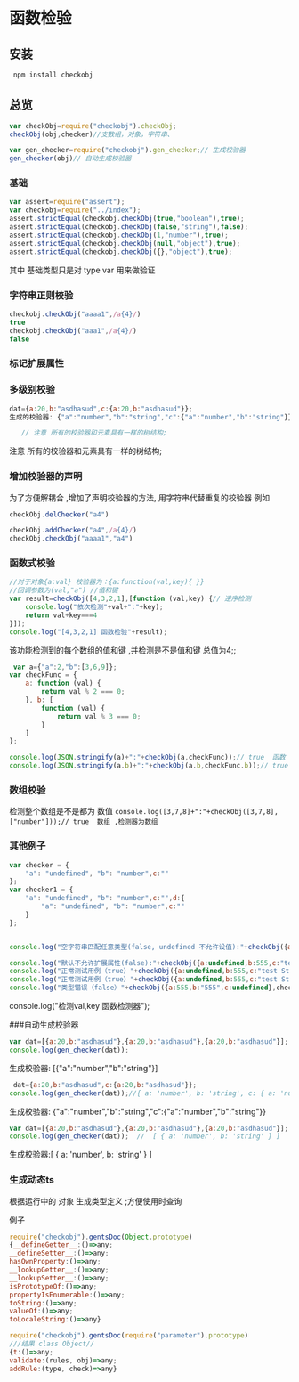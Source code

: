 函数检验
====================
## 安装

```bash
 npm install checkobj
```

## 总览
```javascript
var checkObj=require("checkobj").checkObj;
checkObj(obj,checker)//支数组，对象，字符串、

var gen_checker=require("checkobj").gen_checker;// 生成校验器
gen_checker(obj)// 自动生成校验器
```
### 基础
```javascript
var assert=require("assert");
var checkobj=require("../index");
assert.strictEqual(checkobj.checkObj(true,"boolean"),true);
assert.strictEqual(checkobj.checkObj(false,"string"),false);
assert.strictEqual(checkobj.checkObj(1,"number"),true);
assert.strictEqual(checkobj.checkObj(null,"object"),true);
assert.strictEqual(checkobj.checkObj({},"object"),true);
```
其中 基础类型只是对 type var 用来做验证
###  字符串正则校验
```javascript (1.10新增)
checkobj.checkObj("aaaa1",/a{4}/)
true
checkobj.checkObj("aaa1",/a{4}/)
false
```
### 标记扩展属性


### 多级别校验

 ```javascript
 dat={a:20,b:"asdhasud",c:{a:20,b:"asdhasud"}};
 生成的校验器: {"a":"number","b":"string","c":{"a":"number","b":"string"}}
 
    // 注意 所有的校验器和元素具有一样的树结构;
 ```
  注意 所有的校验器和元素具有一样的树结构;
###  增加校验器的声明
为了方便解耦合 ,增加了声明校验器的方法, 用字符串代替重复的校验器
例如
```javascript
checkObj.delChecker("a4")

checkObj.addChecker("a4",/a{4}/)
checkObj.checkObj("aaaa1","a4")
```


### 函数式校验
```javascript
//对于对象{a:val} 校验器为：{a:function(val,key){ }}  
//回调参数为(val,"a") //值和键
var result=checkObj([4,3,2,1],[function (val,key) {// 逆序检测
    console.log("依次检测"+val+":"+key);
    return val+key===4
}]);
console.log("[4,3,2,1] 函数检验"+result);
```

 该功能检测到的每个数组的值和键 ,并检测是不是值和键 总值为4;;
```javascript
 var a={"a":2,"b":[3,6,9]};
var checkFunc = {
    a: function (val) {
        return val % 2 === 0;
    }, b: [
        function (val) {
            return val % 3 === 0;
        }
    ]
};

console.log(JSON.stringify(a)+":"+checkObj(a,checkFunc));// true  函数 检测 数据
console.log(JSON.stringify(a.b)+":"+checkObj(a.b,checkFunc.b));// true 函数 检测 数据
```
### 数组校验
检测整个数组是不是都为 数值
`console.log([3,7,8]+":"+checkObj([3,7,8],["number"]));// true  数组 ,检测器为数组 `

### 其他例子

```javascript
var checker = {
    "a": "undefined", "b": "number",c:""
};
var checker1 = {
    "a": "undefined", "b": "number",c:"",d:{
        "a": "undefined", "b": "number",c:""
    }
};


console.log("空字符串匹配任意类型(false, undefined 不允许设值):"+checkObj({a:"555",b:555,c:undefined},checker));

console.log("默认不允许扩展属性(false):"+checkObj({a:undefined,b:555,c:"test String",d:{a:undefined,b:555,c:"num"}},checker));//false
console.log("正常测试用例（true）"+checkObj({a:undefined,b:555,c:"test String",d:{a:undefined,b:555,c:"num"}},checker1));//true
console.log("正常测试用例（true）"+checkObj({a:undefined,b:555,c:"test String"},checker));//true
console.log("类型错误（false）"+checkObj({a:555,b:"555",c:undefined},checker));
```


console.log("检测val,key  函数检测器");


###自动生成校验器
```javascript
var dat=[{a:20,b:"asdhasud"},{a:20,b:"asdhasud"},{a:20,b:"asdhasud"}];
console.log(gen_checker(dat));
```
 生成校验器: [{"a":"number","b":"string"}]
```javascript
 dat={a:20,b:"asdhasud",c:{a:20,b:"asdhasud"}};
console.log(gen_checker(dat));//{ a: 'number', b: 'string', c: { a: 'number', b: 'string' } }
```
 生成校验器: {"a":"number","b":"string","c":{"a":"number","b":"string"}}

```javascript
var dat=[{a:20,b:"asdhasud"},{a:20,b:"asdhasud"},{a:20,b:"asdhasud"}];
console.log(gen_checker(dat));  //  [ { a: 'number', b: 'string' } ]
``` 

 生成校验器:[ { a: 'number', b: 'string' } ]

### 生成动态ts 

根据运行中的 对象 生成类型定义 ;方便使用时查询

例子
```javascript
require("checkobj").gentsDoc(Object.prototype)
{__defineGetter__:()=>any;
__defineSetter__:()=>any;
hasOwnProperty:()=>any;
__lookupGetter__:()=>any;
__lookupSetter__:()=>any;
isPrototypeOf:()=>any;
propertyIsEnumerable:()=>any;
toString:()=>any;
valueOf:()=>any;
toLocaleString:()=>any}

require("checkobj").gentsDoc(require("parameter").prototype)
///结果 class Object//
{t:()=>any;
validate:(rules, obj)=>any;
addRule:(type, check)=>any}
```